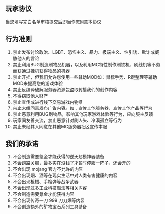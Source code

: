 ## 玩家协议

当您填写完白名单审核提交后即当作您同意本协议

## 行为准则

1. 禁止发布讨论政治、LGBT、恐怖主义、暴力、极端主义、性引诱、欺诈或威胁他人的言论
2. 禁止利用BUG制造刷物品机器，以及利用MC特性制作刷铁机、刷线机等不劳而获通过挂机获得物品的机器
3. 禁止开挂，但我们允许您使用一些辅助MOD如：鼠标手势、R键整理等辅助MOD来提高您的游戏体验
4. 禁止反编译破解服务器资源包盗取传播我们的创作内容
5. 不得窃取他人财产
6. 禁止宣传或进行线下交易游戏内物品
7. 禁止未经同意发布广告内容。如：宣传其他服务器、宣传其他产品等行为
8. 禁止恶意利用BUG刷物品，影响其他玩家游戏体验等行为，应向服主反馈
9. 玩家间友善交流，禁止恶意针对刷人头、冷漠孤立等行为
10. 禁止未经其人同意在其他MC服务器社区宣传本服

## 我们的承诺

1. 不会制造需要氪金才能获得的逆天超模神器装备
2. 不会跑路关服，最多实在没钱了才暂时停服一阵子，还会开的
4. 不会出现 mojang 官方不允许的内容
5. 不会出现烟、酒等在现实生活中对人类有害健康的内容
6. 不会出现枪械、手榴弹等战争武器
7. 不会出现过多工业科技魔法等相关内容
9. 不会制造需要氪金才能获得内容
10. 不会出现传奇一刀 999 刀刀爆等内容
11. 不会创造额外的矿物宝石系列工具装备